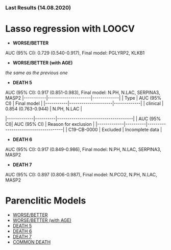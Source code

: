 ### Last Results (14.08.2020)
# Lasso regression with LOOCV

- **WORSE/BETTER**

AUC (95% CI): 0.729 (0.540-0.917), Final model: PGLYRP2, KLKB1
- **WORSE/BETTER (with AGE)** 

_the same as the previous one_ 
- **DEATH 5**

AUC (95% CI): 0.917 (0.851-0.983), Final model: N.PH, N.LAC, SERPINA3, MASP2
|-----------|---------------------|-------------|
| Type      | AUC (95% CI)        | Final model |
|-----------|---------------------|-------------|
| clinical  | 0.854 (0.763-0.944) | N.PH, N.LAC |

|-------------|----------|-------------------------------------|
| AUC (95% CI)| AUC (95% CI)   | Reason for exclusion                |
|-------------|----------|-------------------------------------|
| C19-CB-0000 | Excluded | Incomplete data                     |
- **DEATH 6**

AUC (95% CI): 0.917 (0.849-0.986), Final model: N.PH, N.LAC, SERPINA3, MASP2
- **DEATH 7**

AUC (95% CI): 0.897 (0.806-0.987), Final model: N.PCO2, N.PH, N.LAC, MASP2

# Parenclitic Models
- [WORSE/BETTER](A.md)
- [WORSE/BETTER (with AGE)](WA.md)
- [DEATH 5](DEATH5.md)
- [DEATH 6](DEATH6.md)
- [DEATH 7](DEATH7.md)
- [COMMON DEATH](COMMON_DEATH.md)
